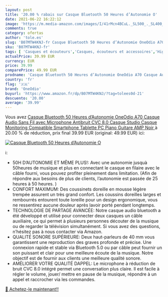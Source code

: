 ```yaml
---
layout: post
title: '20.00 % rabais sur Casque Bluetooth 50 Heures d’Autonomie O'
date: 2021-06-22 16:22:12
image: 'https://m.media-amazon.com/images/I/41rMcn4BCuL._SL500_._SL400_.jpg'
comments: true
category: ofertas
author: 'tole.es'
slug: 'B07MTW4KNJ-fr Casque Bluetooth 50 Heures d’Autonomie OneOdio A70 Casque...'
sku: 'B07MTW4KNJ-fr'
tags: [ 'Casques et écouteurs','Casques, écouteurs et accessoires','High-Tech','oneodio', ]
actualPrice: 39.99 EUR
currency: EUR
price: 39.99
comparePrice: 49.99 EUR
prodname: 'Casque Bluetooth 50 Heures d’Autonomie OneOdio A70 Casque Audio Sans Fil avec Microphone Antibruit CVC 8.0  Casque Studio  Casque Monitoring  Compatible Smartphone Tablette PC Piano Guitare AMP  Noir '
country: 'fr'
flag: '🇫🇷'
brand: 'OneOdio'
buyurl: 'https://www.amazon.fr/dp/B07MTW4KNJ/?tag=tolees0d-21'
descuento: '20.00'
average: '39.99'
---
```


Vous avez [Casque Bluetooth 50 Heures d’Autonomie OneOdio A70 Casque Audio Sans Fil avec Microphone Antibruit CVC 8.0  Casque Studio  Casque Monitoring  Compatible Smartphone Tablette PC Piano Guitare AMP  Noir ](https://www.amazon.fr/dp/B07MTW4KNJ/?tag=tolees0d-21)  à  20.00 % de réduction, prix final  39.99 EUR (original: 49.99 EUR) ici:

[![Casque Bluetooth 50 Heures d’Autonomie O](https://m.media-amazon.com/images/I/41rMcn4BCuL._SL500_._SL400_.jpg)](https://www.amazon.fr/dp/B07MTW4KNJ/?tag=tolees0d-21)

ℹ️:

- 50H D’AUTONOMIE ET MÊME PLUS!: Avec une autonomie jusquà 50heures de musique et plus en connectant le casque en filaire avec le câble fourni, vous pouvez profiter pleinement dans limitation. (Afin de répondre aux besoins de plus de clients, l’autonomie est passée de 25 heures à 50 heures. )
- CONFORT MAXIMUM: Des coussinets doreille en mousse légère trempée assurent un très grand confort. Les coussins doreilles larges et rembourrés entourent toute loreille pour un design ergonomique, vous ne ressentirez aucune douleur après lavoir porté pendant longtemps.
- TECHNOLOGIE DE PARTAGE AVANCÉE: Notre casque audio bluetooth a été développé et utilisé pour connecter deux casques un câble auxiliaire, ce qui permet à plusieurs personnes découter de la musique ou de regarder la télévision simultanément. Si vous avez des questions, n’hésitez pas à nous contacter via Amazon.
- QUALITÉ SONORE SUPÉRIEURE: Deux haut-parleurs de 40 mm vous garantissent une reproduction des graves profonde et précise. Une connexion rapide et stable via Bluetooth 5.0 ou par câble peut fournir un son puissant et clair pour une meilleure écoute de la musique. Notre objectif est de fournir aux clients une meilleure qualité sonore.
- AMÉLIORER VOTRE QUALITÉ DAPPEL: Le microphone à réduction de bruit CVC 8.0 intégré permet une conversation plus claire. Il est facile à régler le volume, jouer/ mettre en pause de la musique, répondre à un appel et raccrocher via les commandes.

[🛒 Achetez-le maintenant!!](https://www.amazon.fr/dp/B07MTW4KNJ/?tag=tolees0d-21)
